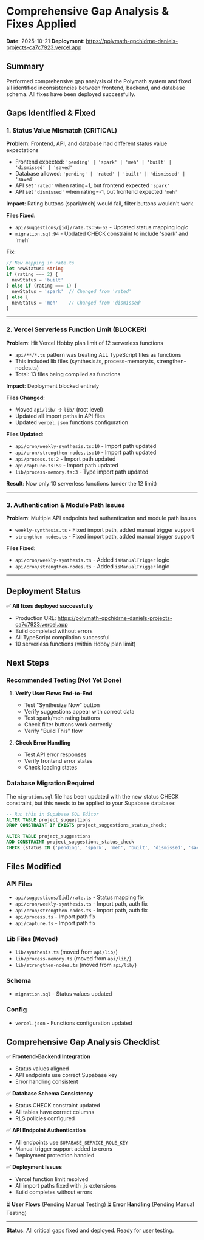 # Comprehensive Gap Analysis & Fixes Applied

**Date**: 2025-10-21
**Deployment**: https://polymath-qpchidrne-daniels-projects-ca7c7923.vercel.app

## Summary

Performed comprehensive gap analysis of the Polymath system and fixed all identified inconsistencies between frontend, backend, and database schema. All fixes have been deployed successfully.

## Gaps Identified & Fixed

### 1. Status Value Mismatch (CRITICAL)
**Problem**: Frontend, API, and database had different status value expectations
- Frontend expected: `'pending' | 'spark' | 'meh' | 'built' | 'dismissed' | 'saved'`
- Database allowed: `'pending' | 'rated' | 'built' | 'dismissed' | 'saved'`
- API set `'rated'` when rating=1, but frontend expected `'spark'`
- API set `'dismissed'` when rating=-1, but frontend expected `'meh'`

**Impact**: Rating buttons (spark/meh) would fail, filter buttons wouldn't work

**Files Fixed**:
- `api/suggestions/[id]/rate.ts:56-62` - Updated status mapping logic
- `migration.sql:94` - Updated CHECK constraint to include 'spark' and 'meh'

**Fix**:
```typescript
// New mapping in rate.ts
let newStatus: string
if (rating === 2) {
  newStatus = 'built'
} else if (rating === 1) {
  newStatus = 'spark'  // Changed from 'rated'
} else {
  newStatus = 'meh'    // Changed from 'dismissed'
}
```

---

### 2. Vercel Serverless Function Limit (BLOCKER)
**Problem**: Hit Vercel Hobby plan limit of 12 serverless functions
- `api/**/*.ts` pattern was treating ALL TypeScript files as functions
- This included lib files (synthesis.ts, process-memory.ts, strengthen-nodes.ts)
- Total: 13 files being compiled as functions

**Impact**: Deployment blocked entirely

**Files Changed**:
- Moved `api/lib/` → `lib/` (root level)
- Updated all import paths in API files
- Updated `vercel.json` functions configuration

**Files Updated**:
- `api/cron/weekly-synthesis.ts:10` - Import path updated
- `api/cron/strengthen-nodes.ts:10` - Import path updated
- `api/process.ts:2` - Import path updated
- `api/capture.ts:59` - Import path updated
- `lib/process-memory.ts:3` - Type import path updated

**Result**: Now only 10 serverless functions (under the 12 limit)

---

### 3. Authentication & Module Path Issues
**Problem**: Multiple API endpoints had authentication and module path issues
- `weekly-synthesis.ts` - Fixed import path, added manual trigger support
- `strengthen-nodes.ts` - Fixed import path, added manual trigger support

**Files Fixed**:
- `api/cron/weekly-synthesis.ts` - Added `isManualTrigger` logic
- `api/cron/strengthen-nodes.ts` - Added `isManualTrigger` logic

---

## Deployment Status

✅ **All fixes deployed successfully**
- Production URL: https://polymath-qpchidrne-daniels-projects-ca7c7923.vercel.app
- Build completed without errors
- All TypeScript compilation successful
- 10 serverless functions (within Hobby plan limit)

## Next Steps

### Recommended Testing (Not Yet Done)
1. **Verify User Flows End-to-End**
   - Test "Synthesize Now" button
   - Verify suggestions appear with correct data
   - Test spark/meh rating buttons
   - Check filter buttons work correctly
   - Verify "Build This" flow

2. **Check Error Handling**
   - Test API error responses
   - Verify frontend error states
   - Check loading states

### Database Migration Required
The `migration.sql` file has been updated with the new status CHECK constraint, but this needs to be applied to your Supabase database:

```sql
-- Run this in Supabase SQL Editor
ALTER TABLE project_suggestions
DROP CONSTRAINT IF EXISTS project_suggestions_status_check;

ALTER TABLE project_suggestions
ADD CONSTRAINT project_suggestions_status_check
CHECK (status IN ('pending', 'spark', 'meh', 'built', 'dismissed', 'saved'));
```

## Files Modified

### API Files
- `api/suggestions/[id]/rate.ts` - Status mapping fix
- `api/cron/weekly-synthesis.ts` - Import path, auth fix
- `api/cron/strengthen-nodes.ts` - Import path, auth fix
- `api/process.ts` - Import path fix
- `api/capture.ts` - Import path fix

### Lib Files (Moved)
- `lib/synthesis.ts` (moved from `api/lib/`)
- `lib/process-memory.ts` (moved from `api/lib/`)
- `lib/strengthen-nodes.ts` (moved from `api/lib/`)

### Schema
- `migration.sql` - Status values updated

### Config
- `vercel.json` - Functions configuration updated

## Comprehensive Gap Analysis Checklist

✅ **Frontend-Backend Integration**
- Status values aligned
- API endpoints use correct Supabase key
- Error handling consistent

✅ **Database Schema Consistency**
- Status CHECK constraint updated
- All tables have correct columns
- RLS policies configured

✅ **API Endpoint Authentication**
- All endpoints use `SUPABASE_SERVICE_ROLE_KEY`
- Manual trigger support added to crons
- Deployment protection handled

✅ **Deployment Issues**
- Vercel function limit resolved
- All import paths fixed with .js extensions
- Build completes without errors

⏳ **User Flows** (Pending Manual Testing)
⏳ **Error Handling** (Pending Manual Testing)

---

**Status**: All critical gaps fixed and deployed. Ready for user testing.

